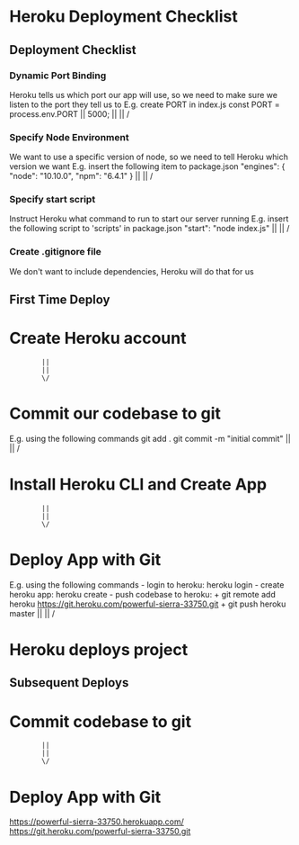 # Heroku Deployment Checklist

## Deployment Checklist

### Dynamic Port Binding
Heroku tells us which port our app will use, 
so we need to make sure we listen to the port 
they tell us to
E.g. create PORT in index.js
    const PORT = process.env.PORT || 5000;
            ||
            ||
            \/
### Specify Node Environment
We want to use a specific version of node, 
so we need to tell Heroku which version we want
E.g. insert the following item to package.json
    "engines": {
        "node": "10.10.0",
        "npm": "6.4.1"
    }
            ||
            ||
            \/
### Specify start script
Instruct Heroku what command to run to start
our server running
E.g. insert the following script to 'scripts' 
in package.json
    "start": "node index.js"
            ||
            ||
            \/
### Create .gitignore file
We don't want to include dependencies, Heroku 
will do that for us

## First Time Deploy

# Create Heroku account
            ||
            ||
            \/
# Commit our codebase to git
E.g. using the following commands
    git add . 
    git commit -m "initial commit"
            ||
            ||
            \/
# Install Heroku CLI and Create App
            ||
            ||
            \/
# Deploy App with Git
E.g. using the following commands
    - login to heroku: heroku login
    - create heroku app: heroku create
    - push codebase to heroku: 
        + git remote add heroku https://git.heroku.com/powerful-sierra-33750.git
        + git push heroku master
            ||
            ||
            \/
# Heroku deploys project

## Subsequent Deploys

# Commit codebase to git
            ||
            ||
            \/
# Deploy App with Git

https://powerful-sierra-33750.herokuapp.com/
https://git.heroku.com/powerful-sierra-33750.git

